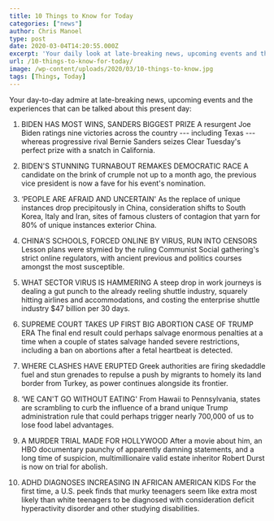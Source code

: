 ```yaml
---
title: 10 Things to Know for Today
categories: ["news"]
author: Chris Manoel
type: post
date: 2020-03-04T14:20:55.000Z
excerpt: 'Your daily look at late-breaking news, upcoming events and the stories that will be talked about today: 1. BIDEN HAS MOST WINS, SANDERS BIGGEST PRIZE A resurgent Joe Biden scores nine victories across the country --- including Texas --- while progressive rival Bernie Sanders seizes Super Tuesday''s biggest prize with a win in California. 2.&hellip;'
url: /10-things-to-know-for-today/
image: /wp-content/uploads/2020/03/10-things-to-know.jpg
tags: [Things, Today]
---
```


Your day-to-day admire at late-breaking news, upcoming events and the experiences that can be talked about this present day:

1.  BIDEN HAS MOST WINS, SANDERS BIGGEST PRIZE A resurgent Joe Biden ratings nine victories across the country --- including Texas --- whereas progressive rival Bernie Sanders seizes Clear Tuesday's perfect prize with a snatch in California.


2.  BIDEN'S STUNNING TURNABOUT REMAKES DEMOCRATIC RACE A candidate on the brink of crumple not up to a month ago, the previous vice president is now a fave for his event's nomination.


3.  ‘PEOPLE ARE AFRAID AND UNCERTAIN' As the replace of unique instances drop precipitously in China, consideration shifts to South Korea, Italy and Iran, sites of famous clusters of contagion that yarn for 80% of unique instances exterior China.


4.  CHINA'S SCHOOLS, FORCED ONLINE BY VIRUS, RUN INTO CENSORS Lesson plans were stymied by the ruling Communist Social gathering's strict online regulators, with ancient previous and politics courses amongst the most susceptible.


5.  WHAT SECTOR VIRUS IS HAMMERING A steep drop in work journeys is dealing a gut punch to the already reeling shuttle industry, squarely hitting airlines and accommodations, and costing the enterprise shuttle industry $47 billion per 30 days.


6.  SUPREME COURT TAKES UP FIRST BIG ABORTION CASE OF TRUMP ERA The final end result could perhaps salvage enormous penalties at a time when a couple of states salvage handed severe restrictions, including a ban on abortions after a fetal heartbeat is detected.


7.  WHERE CLASHES HAVE ERUPTED Greek authorities are firing skedaddle fuel and stun grenades to repulse a push by migrants to homely its land border from Turkey, as power continues alongside its frontier.


8.  ‘WE CAN'T GO WITHOUT EATING' From Hawaii to Pennsylvania, states are scrambling to curb the influence of a brand unique Trump administration rule that could perhaps trigger nearly 700,000 of us to lose food label advantages.


9.  A MURDER TRIAL MADE FOR HOLLYWOOD After a movie about him, an HBO documentary paunchy of apparently damning statements, and a long time of suspicion, multimillionaire valid estate inheritor Robert Durst is now on trial for abolish.


10. ADHD DIAGNOSES INCREASING IN AFRICAN AMERICAN KIDS For the first time, a U.S. peek finds that murky teenagers seem like extra most likely than white teenagers to be diagnosed with consideration deficit hyperactivity disorder and other studying disabilities.
